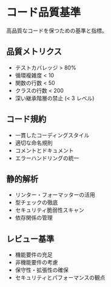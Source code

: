 # コード品質基準

高品質なコードを保つための基準と指標。

## 品質メトリクス

- テストカバレッジ > 80%
- 循環複雑度 < 10
- 関数の行数 < 50
- クラスの行数 < 200
- 深い継承階層の禁止 (< 3 レベル)

## コード規約

- 一貫したコーディングスタイル
- 適切な命名規則
- コメントとドキュメント
- エラーハンドリングの統一

## 静的解析

- リンター・フォーマッターの活用
- 型チェックの徹底
- セキュリティ脆弱性スキャン
- 依存関係の管理

## レビュー基準

- 機能要件の充足
- 非機能要件の考慮
- 保守性・拡張性の確保
- セキュリティとパフォーマンスの観点

